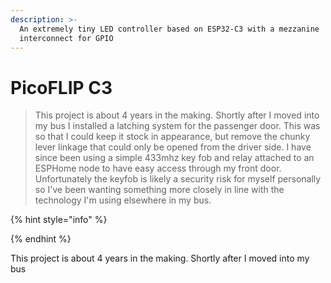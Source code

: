 ```yaml
---
description: >-
  An extremely tiny LED controller based on ESP32-C3 with a mezzanine
  interconnect for GPIO
---
```


# PicoFLIP C3

> This project is about 4 years in the making. Shortly after I moved into my bus I installed a latching system for the passenger door. This was so that I could keep it stock in appearance, but remove the chunky lever linkage that could only be opened from the driver side. I have since been using a simple 433mhz key fob and relay attached to an ESPHome node to have easy access through my front door. Unfortunately the keyfob is likely a security risk for myself personally so I've been wanting something more closely in line with the technology I'm using elsewhere in my bus.&#x20;

{% hint style="info" %}

{% endhint %}

This project is about 4 years in the making. Shortly after I moved into my bus

